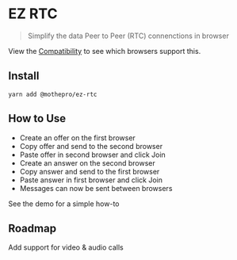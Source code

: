 # EZ RTC

> Simplify the data Peer to Peer (RTC) connenctions in browser

View the [Compatibility](https://developer.mozilla.org/en-US/docs/Web/API/RTCPeerConnection/RTCPeerConnection#Browser_compatibility) to see which browsers support this.

## Install

`yarn add @mothepro/ez-rtc`

## How to Use

+ Create an offer on the first browser
+ Copy offer and send to the second browser
+ Paste offer in second browser and click Join
+ Create an answer on the second browser
+ Copy answer and send to the first browser
+ Paste answer in first browser and click Join
+ Messages can now be sent between browsers

See the demo for a simple how-to

## Roadmap

Add support for video & audio calls
